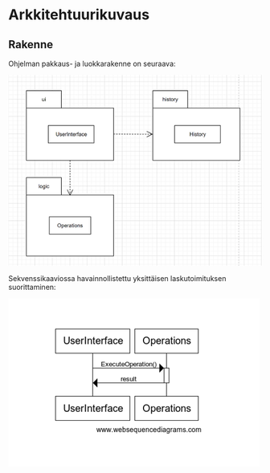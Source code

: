 # Arkkitehtuurikuvaus

## Rakenne

Ohjelman pakkaus- ja luokkarakenne on seuraava: 

![Kaavio](https://github.com/alanenpa/ot-harjoitustyo/blob/master/dokumentaatio/kuvat/Kaavio.png)

Sekvenssikaaviossa havainnollistettu yksittäisen laskutoimituksen suorittaminen:

![Kaavio](https://github.com/alanenpa/ot-harjoitustyo/blob/master/dokumentaatio/kuvat/Sequence%20diagram.png)
